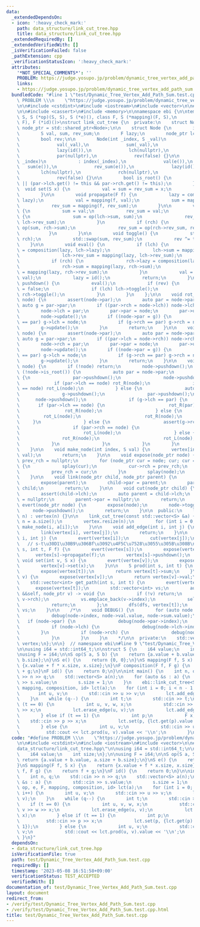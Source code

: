 ```yaml
---
data:
  _extendedDependsOn:
  - icon: ':heavy_check_mark:'
    path: data_structure/link_cut_tree.hpp
    title: data_structure/link_cut_tree.hpp
  _extendedRequiredBy: []
  _extendedVerifiedWith: []
  _isVerificationFailed: false
  _pathExtension: cpp
  _verificationStatusIcon: ':heavy_check_mark:'
  attributes:
    '*NOT_SPECIAL_COMMENTS*': ''
    PROBLEM: https://judge.yosupo.jp/problem/dynamic_tree_vertex_add_path_sum
    links:
    - https://judge.yosupo.jp/problem/dynamic_tree_vertex_add_path_sum
  bundledCode: "#line 1 \"test/Dynamic_Tree_Vertex_Add_Path_Sum.test.cpp\"\n#define\
    \ PROBLEM \\\n    \"https://judge.yosupo.jp/problem/dynamic_tree_vertex_add_path_sum\"\
    \n\n#include <cstdint>\n#include <iostream>\n#include <vector>\n\n#line 2 \"data_structure/link_cut_tree.hpp\"\
    \n\n#include <cassert>\n#include <memory>\n\nnamespace ebi {\n\ntemplate <class\
    \ S, S (*op)(S, S), S (*e)(), class F, S (*mapping)(F, S),\n          F (*composition)(F,\
    \ F), F (*id)()>\nstruct link_cut_tree {\n  private:\n    struct Node;\n    using\
    \ node_ptr = std::shared_ptr<Node>;\n\n    struct Node {\n        int index;\n\
    \        S val, sum, rev_sum;\n        F lazy;\n        node_ptr lch, rch, par;\n\
    \        bool rev;\n\n        Node(int _index, S _val)\n            : index(_index),\n\
    \              val(_val),\n              sum(_val),\n              rev_sum(_val),\n\
    \              lazy(id()),\n              lch(nullptr),\n              rch(nullptr),\n\
    \              par(nullptr),\n              rev(false) {}\n\n        Node(int\
    \ _index)\n            : index(_index),\n              val(e()),\n           \
    \   sum(e()),\n              rev_sum(e()),\n              lazy(id()),\n      \
    \        lch(nullptr),\n              rch(nullptr),\n              par(nullptr),\n\
    \              rev(false) {}\n\n        bool is_root() {\n            return !par\
    \ || (par->lch.get() != this && par->rch.get() != this);\n        }\n\n      \
    \  void set(S x) {\n            val = sum = rev_sum = x;\n            lazy = id();\n\
    \        }\n\n        void propagate(F f) {\n            lazy = composition(f,\
    \ lazy);\n            val = mapping(f, val);\n            sum = mapping(f, sum);\n\
    \            rev_sum = mapping(f, rev_sum);\n        }\n\n        void update()\
    \ {\n            sum = val;\n            rev_sum = val;\n            if (lch)\
    \ {\n                sum = op(lch->sum, sum);\n                rev_sum = op(rev_sum,\
    \ lch->rev_sum);\n            }\n            if (rch) {\n                sum =\
    \ op(sum, rch->sum);\n                rev_sum = op(rch->rev_sum, rev_sum);\n \
    \           }\n        }\n\n        void toggle() {\n            std::swap(lch,\
    \ rch);\n            std::swap(sum, rev_sum);\n            rev ^= true;\n    \
    \    }\n\n        void eval() {\n            if (lch) {\n                lch->lazy\
    \ = composition(lazy, lch->lazy);\n                lch->sum = mapping(lazy, lch->sum);\n\
    \                lch->rev_sum = mapping(lazy, lch->rev_sum);\n            }\n\
    \            if (rch) {\n                rch->lazy = composition(lazy, rch->lazy);\n\
    \                rch->sum = mapping(lazy, rch->sum);\n                rch->rev_sum\
    \ = mapping(lazy, rch->rev_sum);\n            }\n            val = mapping(lazy,\
    \ val);\n            lazy = id();\n            return;\n        }\n\n        void\
    \ pushdown() {\n            eval();\n            if (rev) {\n                rev\
    \ = false;\n                if (lch) lch->toggle();\n                if (rch)\
    \ rch->toggle();\n            }\n        }\n    };\n\n    void rot_L(node_ptr\
    \ node) {\n        assert(node->par);\n        auto par = node->par;\n       \
    \ auto g = par->par;\n        if ((par->rch = node->lch)) node->lch->par = par;\n\
    \        node->lch = par;\n        par->par = node;\n        par->update();\n\
    \        node->update();\n        if ((node->par = g)) {\n            if (g->lch\
    \ == par) g->lch = node;\n            if (g->rch == par) g->rch = node;\n    \
    \        g->update();\n        }\n        return;\n    }\n\n    void rot_R(node_ptr\
    \ node) {\n        assert(node->par);\n        auto par = node->par;\n       \
    \ auto g = par->par;\n        if ((par->lch = node->rch)) node->rch->par = par;\n\
    \        node->rch = par;\n        par->par = node;\n        par->update();\n\
    \        node->update();\n        if ((node->par = g)) {\n            if (g->lch\
    \ == par) g->lch = node;\n            if (g->rch == par) g->rch = node;\n    \
    \        g->update();\n        }\n        return;\n    }\n\n    void splay(node_ptr\
    \ node) {\n        if (!node) return;\n        node->pushdown();\n        while\
    \ (!node->is_root()) {\n            auto par = node->par;\n            if (par->is_root())\
    \ {\n                par->pushdown();\n                node->pushdown();\n   \
    \             if (par->lch == node) rot_R(node);\n                if (par->rch\
    \ == node) rot_L(node);\n            } else {\n                auto g = par->par;\n\
    \                g->pushdown();\n                par->pushdown();\n          \
    \      node->pushdown();\n                if (g->lch == par) {\n             \
    \       if (par->lch == node) {\n                        rot_R(par);\n       \
    \                 rot_R(node);\n                    } else {\n               \
    \         rot_L(node);\n                        rot_R(node);\n               \
    \     }\n                } else {\n                    assert(g->rch == par);\n\
    \                    if (par->rch == node) {\n                        rot_L(par);\n\
    \                        rot_L(node);\n                    } else {\n        \
    \                rot_R(node);\n                        rot_L(node);\n        \
    \            }\n                }\n            }\n        }\n        return;\n\
    \    }\n\n    void make_node(int index, S val) {\n        vertex[index] = std::make_shared<Node>(index,\
    \ val);\n        return;\n    }\n\n    void expose(node_ptr node) {\n        node_ptr\
    \ prev_rch = nullptr;\n        for (node_ptr cur = node; cur; cur = cur->par)\
    \ {\n            splay(cur);\n            cur->rch = prev_rch;\n            cur->update();\n\
    \            prev_rch = cur;\n        }\n        splay(node);\n        return;\n\
    \    }\n\n    void link(node_ptr child, node_ptr parent) {\n        expose(child);\n\
    \        expose(parent);\n        child->par = parent;\n        parent->rch =\
    \ child;\n        return;\n    }\n\n    void cut(node_ptr child) {\n        expose(child);\n\
    \        assert(child->lch);\n        auto parent = child->lch;\n        child->lch\
    \ = nullptr;\n        parent->par = nullptr;\n        return;\n    }\n\n    void\
    \ evert(node_ptr node) {\n        expose(node);\n        node->toggle();\n   \
    \     node->pushdown();\n        return;\n    }\n\n  public:\n    link_cut_tree(int\
    \ n) : vertex(n) {}\n\n    link_cut_tree(const std::vector<S> &a) {\n        int\
    \ n = a.size();\n        vertex.resize(n);\n        for (int i = 0; i < n; i++)\
    \ make_node(i, a[i]);\n    }\n\n    void add_edge(int i, int j) {\n        evert(vertex[i]);\n\
    \        link(vertex[i], vertex[j]);\n        return;\n    }\n\n    void erase_edge(int\
    \ i, int j) {\n        evert(vertex[i]);\n        cut(vertex[j]);\n    }\n\n \
    \   // s-t\u30D1\u30B9\u306Bf\u3092\u4F5C\u7528\u3055\u305B\u308B\n    void apply(int\
    \ s, int t, F f) {\n        evert(vertex[s]);\n        expose(vertex[t]);\n  \
    \      vertex[s]->propagate(f);\n        vertex[s]->pushdown();\n    }\n\n   \
    \ void set(int v, S x) {\n        evert(vertex[v]);\n        expose(vertex[v]);\n\
    \        vertex[v]->set(x);\n    }\n\n    S prod(int s, int t) {\n        evert(vertex[s]);\n\
    \        expose(vertex[t]);\n        return vertex[t]->sum;\n    }\n\n    S get(int\
    \ v) {\n        expose(vertex[v]);\n        return vertex[v]->val;\n    }\n\n\
    \    std::vector<int> get_path(int s, int t) {\n        evert(vertex[s]);\n  \
    \      expose(vertex[t]);\n        std::vector<int> vs;\n        auto dfs = [&](auto\
    \ &&self, node_ptr v) -> void {\n            if (!v) return;\n            self(self,\
    \ v->rch);\n            vs.emplace_back(v->index);\n            self(self, v->lch);\n\
    \            return;\n        };\n        dfs(dfs, vertex[t]);\n        return\
    \ vs;\n    }\n\n    /*\n    void DEBUG() {\n        for (auto node : vertex) {\n\
    \            debug(node->index, node->val.value, node->sum.value);\n         \
    \   if (node->par) {\n                debug(node->par->index);\n            }\n\
    \            if (node->lch) {\n                debug(node->lch->index);\n    \
    \        }\n            if (node->rch) {\n                debug(node->rch->index);\n\
    \            }\n        }\n    }\n    */\n\n  private:\n    std::vector<node_ptr>\
    \ vertex;\n};\n\n}  // namespace ebi\n#line 9 \"test/Dynamic_Tree_Vertex_Add_Path_Sum.test.cpp\"\
    \n\nusing i64 = std::int64_t;\n\nstruct S {\n    i64 value;\n    int size;\n};\n\
    \nusing F = i64;\n\nS op(S a, S b) {\n    return {a.value + b.value, a.size +\
    \ b.size};\n}\nS e() {\n    return {0, 0};\n}\nS mapping(F f, S x) {\n    return\
    \ {x.value + f * x.size, x.size};\n}\nF composition(F f, F g) {\n    return f\
    \ + g;\n}\nF id() {\n    return 0;\n}\n\nint main() {\n    int n, q;\n    std::cin\
    \ >> n >> q;\n    std::vector<S> a(n);\n    for (auto &s : a) {\n        std::cin\
    \ >> s.value;\n        s.size = 1;\n    }\n    ebi::link_cut_tree<S, op, e, F,\
    \ mapping, composition, id> lct(a);\n    for (int i = 0; i < n - 1; i++) {\n \
    \       int u, v;\n        std::cin >> u >> v;\n        lct.add_edge(u, v);\n\
    \    }\n    while (q--) {\n        int t;\n        std::cin >> t;\n        if\
    \ (t == 0) {\n            int u, v, w, x;\n            std::cin >> u >> v >> w\
    \ >> x;\n            lct.erase_edge(u, v);\n            lct.add_edge(w, x);\n\
    \        } else if (t == 1) {\n            int p;\n            F x;\n        \
    \    std::cin >> p >> x;\n            lct.set(p, {lct.get(p).value + x, 1});\n\
    \        } else {\n            int u, v;\n            std::cin >> u >> v;\n  \
    \          std::cout << lct.prod(u, v).value << '\\n';\n        }\n    }\n}\n"
  code: "#define PROBLEM \\\n    \"https://judge.yosupo.jp/problem/dynamic_tree_vertex_add_path_sum\"\
    \n\n#include <cstdint>\n#include <iostream>\n#include <vector>\n\n#include \"\
    data_structure/link_cut_tree.hpp\"\n\nusing i64 = std::int64_t;\n\nstruct S {\n\
    \    i64 value;\n    int size;\n};\n\nusing F = i64;\n\nS op(S a, S b) {\n   \
    \ return {a.value + b.value, a.size + b.size};\n}\nS e() {\n    return {0, 0};\n\
    }\nS mapping(F f, S x) {\n    return {x.value + f * x.size, x.size};\n}\nF composition(F\
    \ f, F g) {\n    return f + g;\n}\nF id() {\n    return 0;\n}\n\nint main() {\n\
    \    int n, q;\n    std::cin >> n >> q;\n    std::vector<S> a(n);\n    for (auto\
    \ &s : a) {\n        std::cin >> s.value;\n        s.size = 1;\n    }\n    ebi::link_cut_tree<S,\
    \ op, e, F, mapping, composition, id> lct(a);\n    for (int i = 0; i < n - 1;\
    \ i++) {\n        int u, v;\n        std::cin >> u >> v;\n        lct.add_edge(u,\
    \ v);\n    }\n    while (q--) {\n        int t;\n        std::cin >> t;\n    \
    \    if (t == 0) {\n            int u, v, w, x;\n            std::cin >> u >>\
    \ v >> w >> x;\n            lct.erase_edge(u, v);\n            lct.add_edge(w,\
    \ x);\n        } else if (t == 1) {\n            int p;\n            F x;\n  \
    \          std::cin >> p >> x;\n            lct.set(p, {lct.get(p).value + x,\
    \ 1});\n        } else {\n            int u, v;\n            std::cin >> u >>\
    \ v;\n            std::cout << lct.prod(u, v).value << '\\n';\n        }\n   \
    \ }\n}"
  dependsOn:
  - data_structure/link_cut_tree.hpp
  isVerificationFile: true
  path: test/Dynamic_Tree_Vertex_Add_Path_Sum.test.cpp
  requiredBy: []
  timestamp: '2023-05-08 16:51:58+09:00'
  verificationStatus: TEST_ACCEPTED
  verifiedWith: []
documentation_of: test/Dynamic_Tree_Vertex_Add_Path_Sum.test.cpp
layout: document
redirect_from:
- /verify/test/Dynamic_Tree_Vertex_Add_Path_Sum.test.cpp
- /verify/test/Dynamic_Tree_Vertex_Add_Path_Sum.test.cpp.html
title: test/Dynamic_Tree_Vertex_Add_Path_Sum.test.cpp
---
```

